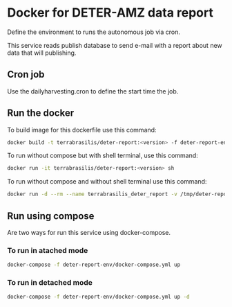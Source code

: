 # Docker for DETER-AMZ data report

Define the environment to runs the autonomous job via cron.

This service reads publish database to send e-mail with a report about new data that will publishing.


## Cron job
Use the dailyharvesting.cron to define the start time the job.

## Run the docker

To build image for this dockerfile use this command:

```bash
docker build -t terrabrasilis/deter-report:<version> -f deter-report-env/Dockerfile .
```

To run without compose but with shell terminal, use this command:

```bash
docker run -it terrabrasilis/deter-report:<version> sh
```


To run without compose and without shell terminal use this command:

```bash
docker run -d --rm --name terrabrasilis_deter_report -v /tmp/deter-report:/usr/local/data terrabrasilis/deter-report:<version>
```

## Run using compose

Are two ways for run this service using docker-compose.

### To run in atached mode

```bash
docker-compose -f deter-report-env/docker-compose.yml up
```

### To run in detached mode

```bash
docker-compose -f deter-report-env/docker-compose.yml up -d
```